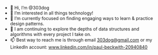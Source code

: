 - 👋 Hi, I’m @303dog
- 👀 I’m interested in all things technology!
- 🌱 I’m currently focused on finding engaging ways to learn & practice design patterns. 
- 💞️ I am continuing to explore the depths of data structures and algorithms with every project I take on.
- 📫 Best way to reach me is through email 303dog@gmail.com or my LinkedIn account: www.linkedin.com/in/paul-beckwith-20940840

<!---
303dog/303dog is a ✨ special ✨ repository because its `README.md` (this file) appears on your GitHub profile.
You can click the Preview link to take a look at your changes.
--->
